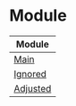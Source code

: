 

# Module

| Module |
| ------ |
| [Main](https://github.com/samwhelp/anduinos-iso-builder-remix-advance-budgie/blob/main/helper/docs/module/module-main.md) |
| [Ignored](https://github.com/samwhelp/anduinos-iso-builder-remix-advance-budgie/blob/main/helper/docs/module/module-ignored.md) |
| [Adjusted](https://github.com/samwhelp/anduinos-iso-builder-remix-advance-budgie/blob/main/helper/docs/module/module-adjusted.md) |
